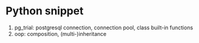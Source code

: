 # Python snippet
1. pg_trial: postgresql connection, connection pool, class built-in functions
2. oop: composition, (multi-)inheritance
